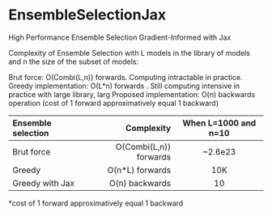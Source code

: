# EnsembleSelectionJax
High Performance Ensemble Selection Gradient-Informed with Jax

Complexity of Ensemble Selection with L models in the library of models and n the size of the subset of models:

Brut force: O(Combi(L,n)) forwards. Computing intractable in practice.
Greedy implementation: O(L*n) forwards . Still computing intensive in practice with large library, larg
Proposed implementation: O(n) backwards operation (cost of 1 forward approximatively equal 1 backward)


Ensemble selection | Complexity | When L=1000 and n=10
| :--- | ---: | :---:
Brut force  | O(Combi(L,n)) forwards | ~2.6e23
Greedy  | O(n*L) forwards | 10K
Greedy with Jax  | O(n) backwards | 10

*cost of 1 forward approximatively equal 1 backward
